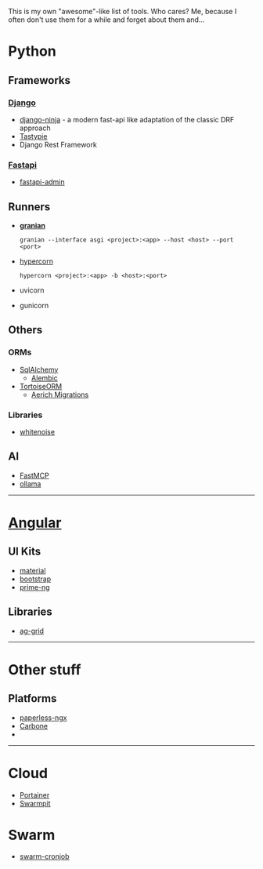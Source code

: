 This is my own "awesome"-like list of tools. Who cares? Me, because I often don't use them for a while and forget about them and...

# Python
## Frameworks
### [Django](https://www.djangoproject.com/)
* [django-ninja](https://django-ninja.dev/) - a modern fast-api like adaptation of the classic DRF approach
* [Tastypie](https://github.com/django-tastypie/django-tastypie)
* Django Rest Framework

### [Fastapi](https://github.com/fastapi/fastapi)
* [fastapi-admin](https://fastapi-admin-docs.long2ice.io/)

## Runners
* **[granian](https://github.com/emmett-framework/granian)**
  
      granian --interface asgi <project>:<app> --host <host> --port <port>

* [hypercorn](https://hypercorn.readthedocs.io/en/latest/index.html)

      hypercorn <project>:<app> -b <host>:<port>

* uvicorn
* gunicorn

## Others
### ORMs
* [SqlAlchemy](https://www.sqlalchemy.org/)
  * [Alembic](https://alembic.sqlalchemy.org/en/latest/)
* [TortoiseORM](https://github.com/tortoise/tortoise-orm/)
  * [Aerich Migrations](https://github.com/tortoise/aerich)
### Libraries
* [whitenoise](https://whitenoise.readthedocs.io/en/stable/index.html)

## AI
* [FastMCP](https://gofastmcp.com/)
* [ollama](https://github.com/ollama/ollama-python)

----
# [Angular](https://angular.dev/)

## UI Kits
* [material](https://material.angular.dev/)
* [bootstrap](https://ng-bootstrap.github.io/#/home)
* [prime-ng](https://primeng.org/)

## Libraries
* [ag-grid](https://www.ag-grid.com/angular-data-grid/getting-started/)

----
# Other stuff
## Platforms
* [paperless-ngx](https://docs.paperless-ngx.com/)
* [Carbone](https://carbone.io/)
* 

----

# Cloud
* [Portainer](https://portainer.io/)
* [Swarmpit](https://swarmpit.io/)

# Swarm
* [swarm-cronjob](https://crazymax.dev/swarm-cronjob/)
